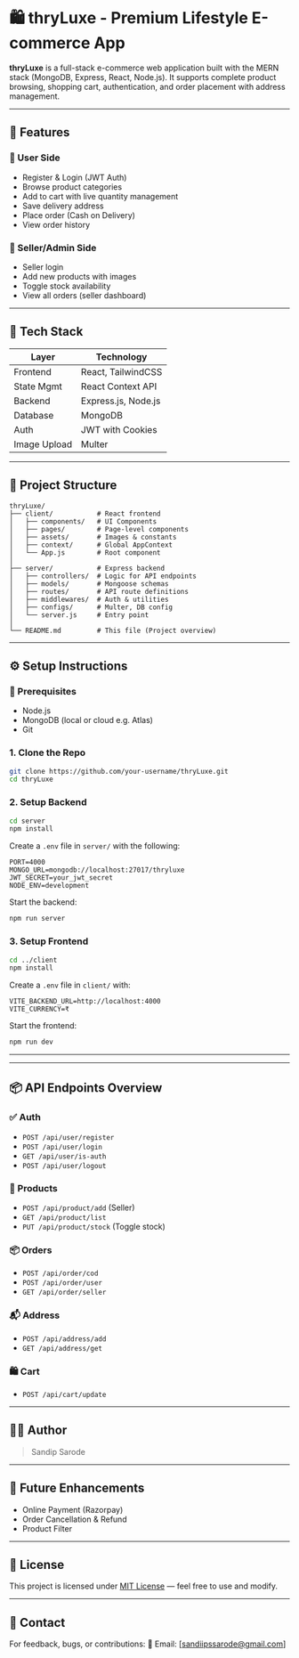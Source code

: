 # 🛍️ thryLuxe - Premium Lifestyle E-commerce App

**thryLuxe** is a full-stack e-commerce web application built with the MERN stack (MongoDB, Express, React, Node.js). It supports complete product browsing, shopping cart, authentication, and order placement with address management.

---

## 🚀 Features

### 👤 User Side

- Register & Login (JWT Auth)
- Browse product categories
- Add to cart with live quantity management
- Save delivery address
- Place order (Cash on Delivery)
- View order history

### 🛒 Seller/Admin Side

- Seller login
- Add new products with images
- Toggle stock availability
- View all orders (seller dashboard)

---

## 🧩 Tech Stack

| Layer        | Technology          |
| ------------ | ------------------- |
| Frontend     | React, TailwindCSS  |
| State Mgmt   | React Context API   |
| Backend      | Express.js, Node.js |
| Database     | MongoDB             |
| Auth         | JWT with Cookies    |
| Image Upload | Multer              |

---

## 📂 Project Structure

```
thryLuxe/
├── client/           # React frontend
│   ├── components/   # UI Components
│   ├── pages/        # Page-level components
│   ├── assets/       # Images & constants
│   ├── context/      # Global AppContext
│   └── App.js        # Root component
│
├── server/           # Express backend
│   ├── controllers/  # Logic for API endpoints
│   ├── models/       # Mongoose schemas
│   ├── routes/       # API route definitions
│   ├── middlewares/  # Auth & utilities
│   ├── configs/      # Multer, DB config
│   └── server.js     # Entry point
│
└── README.md         # This file (Project overview)
```

---

## ⚙️ Setup Instructions

### 🔑 Prerequisites

- Node.js
- MongoDB (local or cloud e.g. Atlas)
- Git

### 1. Clone the Repo

```bash
git clone https://github.com/your-username/thryLuxe.git
cd thryLuxe
```

### 2. Setup Backend

```bash
cd server
npm install
```

Create a `.env` file in `server/` with the following:

```env
PORT=4000
MONGO_URL=mongodb://localhost:27017/thryluxe
JWT_SECRET=your_jwt_secret
NODE_ENV=development
```

Start the backend:

```bash
npm run server
```

### 3. Setup Frontend

```bash
cd ../client
npm install
```

Create a `.env` file in `client/` with:

```env
VITE_BACKEND_URL=http://localhost:4000
VITE_CURRENCY=₹
```

Start the frontend:

```bash
npm run dev
```

---

<!--
## 📸 Screenshots

> You can add UI screenshots here:
- 🛍️ Product List
- 🧾 Order Summary
- 👤 Login/Register
- 🧰 Seller Dashboard -->

---

## 📦 API Endpoints Overview

### ✅ Auth

- `POST /api/user/register`
- `POST /api/user/login`
- `GET /api/user/is-auth`
- `POST /api/user/logout`

### 🛒 Products

- `POST /api/product/add` (Seller)
- `GET /api/product/list`
- `PUT /api/product/stock` (Toggle stock)

### 📦 Orders

- `POST /api/order/cod`
- `POST /api/order/user`
- `GET /api/order/seller`

### 📬 Address

- `POST /api/address/add`
- `GET /api/address/get`

### 🛍️ Cart

- `POST /api/cart/update`

---

## 🧑‍💻 Author

> Sandip Sarode

---

## 📝 Future Enhancements

- Online Payment (Razorpay)
- Order Cancellation & Refund
- Product Filter

---

## 📄 License

This project is licensed under [MIT License](LICENSE) — feel free to use and modify.

---

## 📣 Contact

For feedback, bugs, or contributions:
📧 Email: [sandiipssarode@gmail.com]
